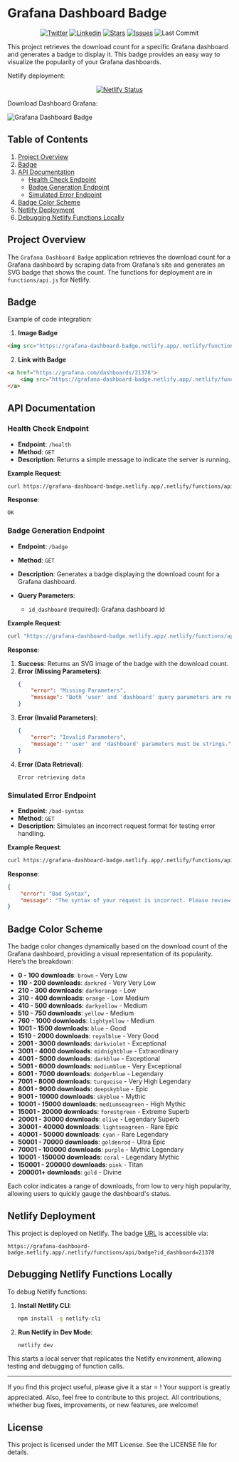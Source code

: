 # Grafana Dashboard Badge

<p align="center">
	<a href="https://twitter.com/cz_antoine"><img alt="Twitter" src="https://img.shields.io/twitter/follow/cz_antoine?style=social"></a>
	<a href="https://www.linkedin.com/in/antoine-cichowicz-837575b1"><img alt="Linkedin" src="https://img.shields.io/badge/-Antoine-blue?style=flat-square&logo=Linkedin&logoColor=white"></a>
	<a href="https://github.com/czantoine/Grafana-Dashboard-Badge"><img alt="Stars" src="https://img.shields.io/github/stars/czantoine/Grafana-Dashboard-Badge"></a>
	<a href="https://github.com/czantoine/Grafana-Dashboard-Badge"><img alt="Issues" src="https://img.shields.io/github/issues/czantoine/Grafana-Dashboard-Badge"></a>
	<img alt="Last Commit" src="https://img.shields.io/github/last-commit/czantoine/Grafana-Dashboard-Badge">
</p>

This project retrieves the download count for a specific Grafana dashboard and generates a badge to display it. This badge provides an easy way to visualize the popularity of your Grafana dashboards.

Netlify deployment:

<p align="center">
  <a href="https://app.netlify.com/sites/grafana-dashboard-badge/deploys">
    <img src="https://api.netlify.com/api/v1/badges/fdafb19b-c8b7-4ce8-87ba-3502793c3d55/deploy-status" alt="Netlify Status">
  </a>
</p>

Download Dashboard Grafana: 

<img src="https://grafana-dashboard-badge.netlify.app/.netlify/functions/api/badge?id_dashboard=21378" alt="Grafana Dashboard Badge">

## Table of Contents

1. [Project Overview](#project-overview)
2. [Badge](#Badge)
3. [API Documentation](#api-documentation)
   - [Health Check Endpoint](#health-check-endpoint)
   - [Badge Generation Endpoint](#badge-generation-endpoint)
   - [Simulated Error Endpoint](#simulated-error-endpoint)
4. [Badge Color Scheme](#badge-color-scheme)
5. [Netlify Deployment](#netlify-deployment)
6. [Debugging Netlify Functions Locally](#debugging-netlify-functions-locally)

## Project Overview

The `Grafana Dashboard Badge` application retrieves the download count for a Grafana dashboard by scraping data from Grafana’s site and generates an SVG badge that shows the count. The functions for deployment are in `functions/api.js` for Netlify.

## Badge

Example of code integration:

1. **Image Badge**

```html
<img src="https://grafana-dashboard-badge.netlify.app/.netlify/functions/api/badge?id_dashboard=21378" alt="Grafana Dashboard Badge">
```

2. **Link with Badge**

```html
<a href="https://grafana.com/dashboards/21378">
    <img src="https://grafana-dashboard-badge.netlify.app/.netlify/functions/api/badge?id_dashboard=21378" alt="Grafana Dashboard Badge">
</a>
```

## API Documentation

### Health Check Endpoint

- **Endpoint**: `/health`
- **Method**: `GET`
- **Description**: Returns a simple message to indicate the server is running.

**Example Request**:
```bash
curl https://grafana-dashboard-badge.netlify.app/.netlify/functions/api/health
```

**Response**:
```
OK
```

### Badge Generation Endpoint

- **Endpoint**: `/badge`
- **Method**: `GET`
- **Description**: Generates a badge displaying the download count for a Grafana dashboard.

- **Query Parameters**:
  - `id_dashboard` (required): Grafana dashboard id

**Example Request**:
```bash
curl "https://grafana-dashboard-badge.netlify.app/.netlify/functions/api/badge?id_dashboard=21378"
```

**Response**:
1. **Success**: Returns an SVG image of the badge with the download count.
2. **Error (Missing Parameters)**:
    ```json
    {
        "error": "Missing Parameters",
        "message": "Both 'user' and 'dashboard' query parameters are required."
    }
    ```
3. **Error (Invalid Parameters)**:
    ```json
    {
        "error": "Invalid Parameters",
        "message": "'user' and 'dashboard' parameters must be strings."
    }
    ```
4. **Error (Data Retrieval)**:
   ```
   Error retrieving data
   ```

### Simulated Error Endpoint

- **Endpoint**: `/bad-syntax`
- **Method**: `GET`
- **Description**: Simulates an incorrect request format for testing error handling.

**Example Request**:
```bash
curl https://grafana-dashboard-badge.netlify.app/.netlify/functions/api/bad-syntax
```

**Response**:
```json
{
    "error": "Bad Syntax",
    "message": "The syntax of your request is incorrect. Please review your query parameters."
}
```

## Badge Color Scheme

The badge color changes dynamically based on the download count of the Grafana dashboard, providing a visual representation of its popularity. Here’s the breakdown:

- **0 - 100 downloads**: `brown` - Very Low
- **110 - 200 downloads**: `darkred` - Very Very Low
- **210 - 300 downloads**: `darkorange` - Low
- **310 - 400 downloads**: `orange` - Low Medium
- **410 - 500 downloads**: `darkyellow` - Medium
- **510 - 750 downloads**: `yellow` - Medium
- **760 - 1000 downloads**: `lightyellow` - Medium
- **1001 - 1500 downloads**: `blue` - Good
- **1510 - 2000 downloads**: `royalblue` - Very Good
- **2001 - 3000 downloads**: `darkviolet` - Exceptional
- **3001 - 4000 downloads**: `midnightblue` - Extraordinary
- **4001 - 5000 downloads**: `darkblue` - Exceptional
- **5001 - 6000 downloads**: `mediumblue` - Very Exceptional
- **6001 - 7000 downloads**: `dodgerblue` - Legendary
- **7001 - 8000 downloads**: `turquoise` - Very High Legendary
- **8001 - 9000 downloads**: `deepskyblue` - Epic
- **9001 - 10000 downloads**: `skyblue` - Mythic
- **10001 - 15000 downloads**: `mediumseagreen` - High Mythic
- **15001 - 20000 downloads**: `forestgreen` - Extreme Superb
- **20001 - 30000 downloads**: `olive` - Legendary Superb
- **30001 - 40000 downloads**: `lightseagreen` - Rare Epic
- **40001 - 50000 downloads**: `cyan` - Rare Legendary
- **50001 - 70000 downloads**: `goldenrod` - Ultra Epic
- **70001 - 100000 downloads**: `purple` - Mythic Legendary
- **10001 - 150000 downloads**: `coral` - Legendary Mythic
- **150001 - 200000 downloads**: `pink` - Titan
- **200001+ downloads**: `gold` - Divine

Each color indicates a range of downloads, from low to very high popularity, allowing users to quickly gauge the dashboard's status.

## Netlify Deployment

This project is deployed on Netlify. The badge [URL](https://grafana-dashboard-badge.netlify.app/.netlify/functions/api/badge?id_dashboard=21378) is accessible via:

`https://grafana-dashboard-badge.netlify.app/.netlify/functions/api/badge?id_dashboard=21378`

## Debugging Netlify Functions Locally

To debug Netlify functions:

1. **Install Netlify CLI**:
    ```bash
    npm install -g netlify-cli
    ```

2. **Run Netlify in Dev Mode**:
    ```bash
    netlify dev
    ```

This starts a local server that replicates the Netlify environment, allowing testing and debugging of function calls.

---

If you find this project useful, please give it a star ⭐️ ! Your support is greatly appreciated. Also, feel free to contribute to this project. All contributions, whether bug fixes, improvements, or new features, are welcome!

## License

This project is licensed under the MIT License. See the LICENSE file for details.